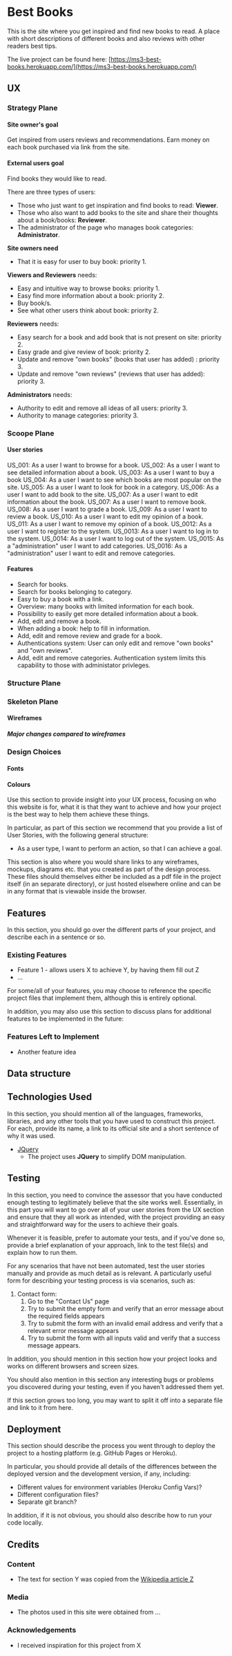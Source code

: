 # Best Books

This is the site where you get inspired and find new books to read. 
A place with short descriptions of different books and also reviews with other
readers best tips.

The live project can be found here: [https://ms3-best-books.herokuapp.com/](https://ms3-best-books.herokuapp.com/)

## UX
### Strategy Plane
#### Site owner's goal
Get inspired from users reviews and recommendations.
Earn money on each book purchased via link from the site.

#### External users goal
Find books they would like to read.

There are three types of users:
- Those who just want to get inspiration and find books to read: **Viewer**.
- Those who also want to add books to the site and share their thoughts
 about a book/books: **Reviewer**.
- The administrator of the page who manages book categories: **Administrator**.

**Site owners need**
- That it is easy for user to buy book: priority 1.

**Viewers and Reviewers** needs:
- Easy and intuitive way to browse books: priority 1.
- Easy find more information about a book: priority 2.
- Buy book/s. 
- See what other users think about book: priority 2.

**Reviewers** needs:
- Easy search for a book and add book that is not present on site: priority 2.
- Easy grade and give review of book: priority 2.
- Update and remove "own books" (books that user has added) :  priority 3.
- Update and remove "own reviews" (reviews that user has added): priority 3.

**Administrators** needs:
- Authority to edit and remove all ideas of all users: priority 3.
- Authority to manage categories: priority 3.

### Scoope Plane
#### User stories
US_001: As a user I want to browse for a book.
US_002: As a user I want to see detailed information about a book. 
US_003: As a user I want to buy a book
US_004: As a user I want to see which books are most popular on the site.
US_005: As a user I want to look for book in a category.
US_006: As a user I want to add book to the site.
US_007: As a user I want to edit information about the book.
US_007: As a user I want to remove book.
US_008: As a user I want to grade a book.
US_009: As a user I want to review a book.
US_010: As a user I want to edit my opinion of a book.
US_011: As a user I want to remove my opinion of a book.
US_0012: As a user I want to register to the system.
US_0013: As a user I want to log in to the system.
US_0014: As a user I want to log out of the system.
US_0015: As a "administration" user I want to add categories.
US_0016: As a "administration" user I want to edit and remove categories.

#### Features
- Search for books. 
- Search for books belonging to category.
- Easy to buy a book with a link.
- Overview: many books with limited information for each book.
- Possibility to easily get more detailed information about a book.
- Add, edit and remove a book.
- When adding a book: help to fill in information.
- Add, edit and remove review and grade for a book.
- Authentications system: User can only edit and remove "own books" and 
"own reviews".
- Add, edit and remove categories. Authentication system limits this
capability to those with administator privleges.

### Structure Plane

### Skeleton Plane
#### Wireframes

##### Major changes compared to wireframes

### Design Choices
#### Fonts
#### Colours


Use this section to provide insight into your UX process, focusing on who this website is for, what it is that they want to achieve and how your project is the best way to help them achieve these things.

In particular, as part of this section we recommend that you provide a list of User Stories, with the following general structure:
- As a user type, I want to perform an action, so that I can achieve a goal.

This section is also where you would share links to any wireframes, mockups, diagrams etc. that you created as part of the design process. These files should themselves either be included as a pdf file in the project itself (in an separate directory), or just hosted elsewhere online and can be in any format that is viewable inside the browser.

## Features

In this section, you should go over the different parts of your project, and describe each in a sentence or so.
 
### Existing Features
- Feature 1 - allows users X to achieve Y, by having them fill out Z
- ...

For some/all of your features, you may choose to reference the specific project files that implement them, although this is entirely optional.

In addition, you may also use this section to discuss plans for additional features to be implemented in the future:

### Features Left to Implement
- Another feature idea

## Data structure

## Technologies Used

In this section, you should mention all of the languages, frameworks, libraries, and any other tools that you have used to construct this project. For each, provide its name, a link to its official site and a short sentence of why it was used.

- [JQuery](https://jquery.com)
    - The project uses **JQuery** to simplify DOM manipulation.


## Testing

In this section, you need to convince the assessor that you have conducted enough testing to legitimately believe that the site works well. Essentially, in this part you will want to go over all of your user stories from the UX section and ensure that they all work as intended, with the project providing an easy and straightforward way for the users to achieve their goals.

Whenever it is feasible, prefer to automate your tests, and if you've done so, provide a brief explanation of your approach, link to the test file(s) and explain how to run them.

For any scenarios that have not been automated, test the user stories manually and provide as much detail as is relevant. A particularly useful form for describing your testing process is via scenarios, such as:

1. Contact form:
    1. Go to the "Contact Us" page
    2. Try to submit the empty form and verify that an error message about the required fields appears
    3. Try to submit the form with an invalid email address and verify that a relevant error message appears
    4. Try to submit the form with all inputs valid and verify that a success message appears.

In addition, you should mention in this section how your project looks and works on different browsers and screen sizes.

You should also mention in this section any interesting bugs or problems you discovered during your testing, even if you haven't addressed them yet.

If this section grows too long, you may want to split it off into a separate file and link to it from here.

## Deployment

This section should describe the process you went through to deploy the project to a hosting platform (e.g. GitHub Pages or Heroku).

In particular, you should provide all details of the differences between the deployed version and the development version, if any, including:
- Different values for environment variables (Heroku Config Vars)?
- Different configuration files?
- Separate git branch?

In addition, if it is not obvious, you should also describe how to run your code locally.


## Credits

### Content
- The text for section Y was copied from the [Wikipedia article Z](https://en.wikipedia.org/wiki/Z)

### Media
- The photos used in this site were obtained from ...

### Acknowledgements

- I received inspiration for this project from X